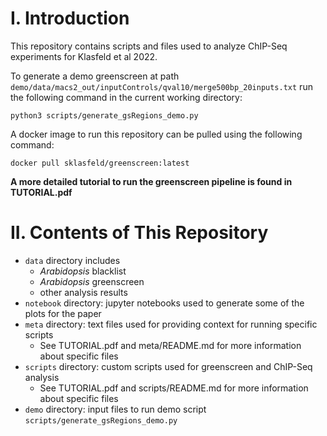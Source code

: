 # I. Introduction

This repository contains scripts and files used to analyze ChIP-Seq experiments for Klasfeld et al 2022. 

To generate a demo greenscreen at path `demo/data/macs2_out/inputControls/qval10/merge500bp_20inputs.txt` run the following command in the current working directory:

```
python3 scripts/generate_gsRegions_demo.py
```

A docker image to run this repository can be pulled using the following command:

```
docker pull sklasfeld/greenscreen:latest
```

**A more detailed tutorial to run the greenscreen pipeline is found in TUTORIAL.pdf**

# II. Contents of This Repository

* `data` directory includes
   * *Arabidopsis* blacklist
   * *Arabidopsis* greenscreen
   * other analysis results
* `notebook` directory: jupyter notebooks used to generate some of the plots for the paper
* `meta` directory: text files used for providing context for running specific scripts 
	* See TUTORIAL.pdf and meta/README.md for more information 
	about specific files
* `scripts` directory: custom scripts used for greenscreen and ChIP-Seq analysis 
	* See TUTORIAL.pdf and scripts/README.md for more information 
	about specific files
* `demo` directory: input files to run demo script `scripts/generate_gsRegions_demo.py`

